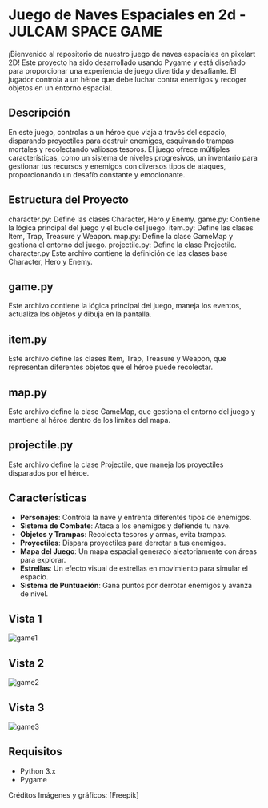 # Juego de Naves Espaciales en 2d - JULCAM SPACE GAME

¡Bienvenido al repositorio de nuestro juego de naves espaciales en pixelart 2D! Este proyecto ha sido desarrollado usando Pygame y está diseñado para proporcionar una experiencia de juego divertida y desafiante. El jugador controla a un héroe que debe luchar contra enemigos y recoger objetos en un entorno espacial.

## Descripción

En este juego, controlas a un héroe que viaja a través del espacio, disparando proyectiles para destruir enemigos, esquivando trampas mortales y recolectando valiosos tesoros. El juego ofrece múltiples características, como un sistema de niveles progresivos, un inventario para gestionar tus recursos y enemigos con diversos tipos de ataques, proporcionando un desafío constante y emocionante.

## Estructura del Proyecto
character.py: Define las clases Character, Hero y Enemy.
game.py: Contiene la lógica principal del juego y el bucle del juego.
item.py: Define las clases Item, Trap, Treasure y Weapon.
map.py: Define la clase GameMap y gestiona el entorno del juego.
projectile.py: Define la clase Projectile.
character.py
Este archivo contiene la definición de las clases base Character, Hero y Enemy.

## game.py
Este archivo contiene la lógica principal del juego, maneja los eventos, actualiza los objetos y dibuja en la pantalla.

## item.py
Este archivo define las clases Item, Trap, Treasure y Weapon, que representan diferentes objetos que el héroe puede recolectar.

## map.py
Este archivo define la clase GameMap, que gestiona el entorno del juego y mantiene al héroe dentro de los límites del mapa.

## projectile.py
Este archivo define la clase Projectile, que maneja los proyectiles disparados por el héroe.

## Características

- **Personajes**: Controla la nave y enfrenta diferentes tipos de enemigos.
- **Sistema de Combate**: Ataca a los enemigos y defiende tu nave.
- **Objetos y Trampas**: Recolecta tesoros y armas, evita trampas.
- **Proyectiles**: Dispara proyectiles para derrotar a tus enemigos.
- **Mapa del Juego**: Un mapa espacial generado aleatoriamente con áreas para explorar.
- **Estrellas**: Un efecto visual de estrellas en movimiento para simular el espacio.
- **Sistema de Puntuación**: Gana puntos por derrotar enemigos y avanza de nivel.

## Vista 1
![game1](https://github.com/CamiloPE12/Julcam-Space-Game/assets/110743852/d353e450-0ead-41b7-b6f0-62f6c51beb2b)

## Vista 2
![game2](https://github.com/CamiloPE12/Julcam-Space-Game/assets/110743852/b75363ae-97f2-417d-af15-0e857ea03372)

## Vista 3
![game3](https://github.com/CamiloPE12/Julcam-Space-Game/assets/110743852/b3bd56a8-da5d-43ff-82fc-e496532a6624)


## Requisitos

- Python 3.x
- Pygame


Créditos
Imágenes y gráficos: [Freepik]
